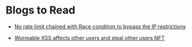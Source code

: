 # Blogs to Read

- [ No rate limit chained with Race condition to bypass the IP restrictions](https://infosecwriteups.com/1000-how-i-could-have-hack-any-account-and-become-a-billionaire-overnight-top-crypto-trading-ff0e25b6013c)

- [ Wormable XSS affects other users and steal other users NFT ](https://palisade.consulting/blog/rarible-vulnerability)
